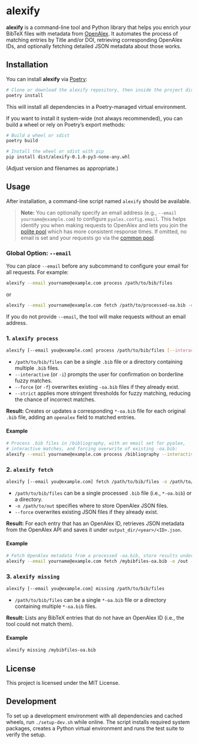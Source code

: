 # alexify

**alexify** is a command-line tool and Python library that helps you enrich your BibTeX files with metadata from [OpenAlex](https://openalex.org/). It automates the process of matching entries by Title and/or DOI, retrieving corresponding OpenAlex IDs, and optionally fetching detailed JSON metadata about those works.

## Installation

You can install **alexify** via [Poetry](https://python-poetry.org/):

```bash
# Clone or download the alexify repository, then inside the project directory:
poetry install
```

This will install all dependencies in a Poetry-managed virtual environment.

If you want to install it system-wide (not always recommended), you can build a wheel or rely on Poetry’s export methods:

```bash
# Build a wheel or sdist
poetry build

# Install the wheel or sdist with pip
pip install dist/alexify-0.1.0-py3-none-any.whl
```

(Adjust version and filenames as appropriate.)

## Usage

After installation, a command-line script named `alexify` should be available.

> **Note:** You can optionally specify an email address (e.g., `--email yourname@example.com`) to configure `pyalex.config.email`. This helps identify you when making requests to OpenAlex and lets you join the [polite pool](https://docs.openalex.org/how-to-use-the-api/rate-limits-and-authentication) which has more consistent response times. If omitted, no email is set and your requests go via the [common pool](https://docs.openalex.org/how-to-use-the-api/rate-limits-and-authentication).

### Global Option: `--email`

You can place `--email` before any subcommand to configure your email for all requests. For example:

```bash
alexify --email yourname@example.com process /path/to/bib/files
```

or

```bash
alexify --email yourname@example.com fetch /path/to/processed-oa.bib -o /path/to/out
```

If you do not provide `--email`, the tool will make requests without an email address.

### 1. `alexify process`

```bash
alexify [--email you@example.com] process /path/to/bib/files [--interactive] [--force] [--strict]
```

- `/path/to/bib/files` can be a single `.bib` file or a directory containing multiple `.bib` files.
- `--interactive` (or `-i`) prompts the user for confirmation on borderline fuzzy matches.
- `--force` (or `-f`) overwrites existing `-oa.bib` files if they already exist.
- `--strict` applies more stringent thresholds for fuzzy matching, reducing the chance of incorrect matches.

**Result:**
Creates or updates a corresponding `*-oa.bib` file for each original `.bib` file, adding an `openalex` field to matched entries.

#### Example

```bash
# Process .bib files in /bibliography, with an email set for pyalex,
# interactive matches, and forcing overwrite of existing -oa.bib:
alexify --email yourname@example.com process /bibliography --interactive --force
```

### 2. `alexify fetch`

```bash
alexify [--email you@example.com] fetch /path/to/bib/files -o /path/to/out [--force]
```

- `/path/to/bib/files` can be a single processed `.bib` file (i.e., `*-oa.bib`) or a directory.
- `-o /path/to/out` specifies where to store OpenAlex JSON files.
- `--force` overwrites existing JSON files if they already exist.

**Result:**
For each entry that has an OpenAlex ID, retrieves JSON metadata from the OpenAlex API and saves it under `output_dir/<year>/<ID>.json`.

#### Example

```bash
# Fetch OpenAlex metadata from a processed -oa.bib, store results under /out/:
alexify --email yourname@example.com fetch /mybibfiles-oa.bib -o /out --force
```

### 3. `alexify missing`

```bash
alexify [--email you@example.com] missing /path/to/bib/files
```

- `/path/to/bib/files` can be a single `*-oa.bib` file or a directory containing multiple `*-oa.bib` files.

**Result:**
Lists any BibTeX entries that do not have an OpenAlex ID (i.e., the tool could not match them).

#### Example

```bash
alexify missing /mybibfiles-oa.bib
```

## License

This project is licensed under the MIT License.

## Development

To set up a development environment with all dependencies and cached wheels, run
`./setup-dev.sh` while online. The script installs required system packages,
creates a Python virtual environment and runs the test suite to verify the
setup.

